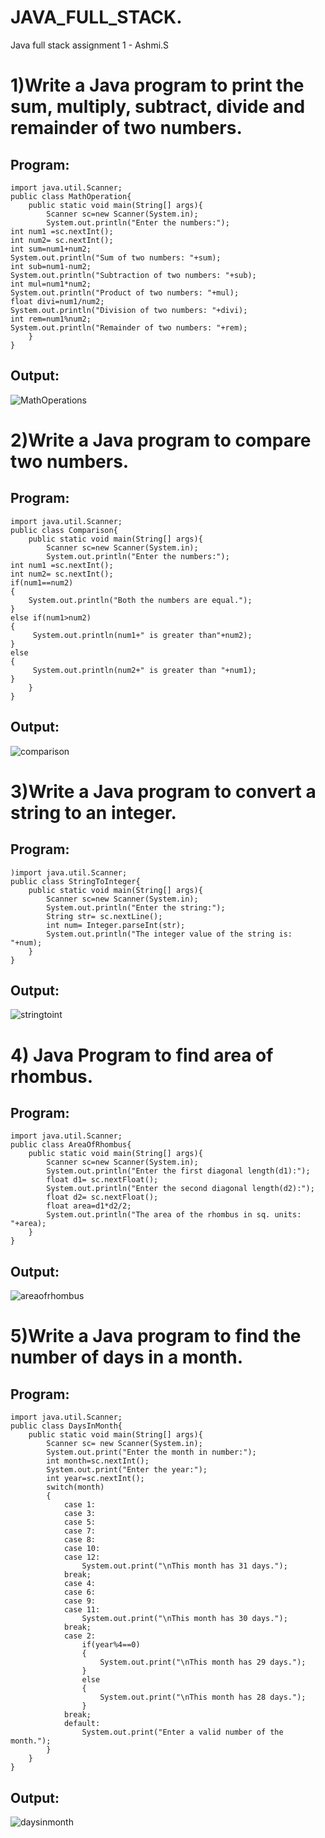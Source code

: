 # JAVA_FULL_STACK.
Java full stack assignment 1 - Ashmi.S

# 1)Write a Java program to print the sum, multiply, subtract, divide and remainder of two numbers.

## Program:
```
import java.util.Scanner;
public class MathOperation{
    public static void main(String[] args){
        Scanner sc=new Scanner(System.in);
        System.out.println("Enter the numbers:");
int num1 =sc.nextInt();
int num2= sc.nextInt();
int sum=num1+num2;
System.out.println("Sum of two numbers: "+sum);
int sub=num1-num2;
System.out.println("Subtraction of two numbers: "+sub);
int mul=num1*num2;
System.out.println("Product of two numbers: "+mul);
float divi=num1/num2;
System.out.println("Division of two numbers: "+divi);
int rem=num1%num2;
System.out.println("Remainder of two numbers: "+rem);
    }
}
```

## Output:
![MathOperations](https://user-images.githubusercontent.com/103128410/224521300-02c6b64f-ab4a-4346-bf47-2ba22238fad2.png)



# 2)Write a Java program to compare two numbers.

## Program:
```
import java.util.Scanner;
public class Comparison{
    public static void main(String[] args){
        Scanner sc=new Scanner(System.in);
        System.out.println("Enter the numbers:");
int num1 =sc.nextInt();
int num2= sc.nextInt();
if(num1==num2)
{
    System.out.println("Both the numbers are equal.");
}
else if(num1>num2)
{
     System.out.println(num1+" is greater than"+num2);
}
else
{
     System.out.println(num2+" is greater than "+num1);
}
    }
}
```

## Output:

![comparison](https://user-images.githubusercontent.com/103128410/224521491-127f4db7-62b8-48ef-873e-b1a55e7a547d.png)



#  3)Write a Java program to convert a string to an integer.

## Program:
```
)import java.util.Scanner;
public class StringToInteger{
    public static void main(String[] args){
        Scanner sc=new Scanner(System.in);
        System.out.println("Enter the string:");
        String str= sc.nextLine();
        int num= Integer.parseInt(str);
        System.out.println("The integer value of the string is: "+num);
    }
}
```

## Output:

![stringtoint](https://user-images.githubusercontent.com/103128410/224521631-f19a6d36-a336-4c61-8aad-c086623b5784.png)


# 4) Java Program to find area of rhombus.

## Program:
```
import java.util.Scanner;
public class AreaOfRhombus{
    public static void main(String[] args){
        Scanner sc=new Scanner(System.in);
        System.out.println("Enter the first diagonal length(d1):");
        float d1= sc.nextFloat();
        System.out.println("Enter the second diagonal length(d2):");
        float d2= sc.nextFloat();
        float area=d1*d2/2;
        System.out.println("The area of the rhombus in sq. units: "+area);
    }
}
```

## Output:

![areaofrhombus](https://user-images.githubusercontent.com/103128410/224521814-ed8e1bd2-ac1a-4ee0-8b22-2881db766b3e.png)


# 5)Write a Java program to find the number of days in a month.

## Program:
```
import java.util.Scanner;
public class DaysInMonth{
    public static void main(String[] args){
        Scanner sc= new Scanner(System.in);
        System.out.print("Enter the month in number:");
        int month=sc.nextInt();
        System.out.print("Enter the year:");
        int year=sc.nextInt();
        switch(month)
        {
            case 1:
            case 3:
            case 5:
            case 7:
            case 8:
            case 10:
            case 12:
                System.out.print("\nThis month has 31 days.");
            break;
            case 4:
            case 6:
            case 9:
            case 11:
                System.out.print("\nThis month has 30 days.");
            break;
            case 2:
                if(year%4==0)
                {
                    System.out.print("\nThis month has 29 days.");
                }
                else
                {
                    System.out.print("\nThis month has 28 days.");
                }
            break;
            default:
                System.out.print("Enter a valid number of the month.");
        }
    }
}
```

## Output:

![daysinmonth](https://user-images.githubusercontent.com/103128410/224521944-4f40e3f5-50c6-4802-84b0-5ef8dfca70e2.png)

